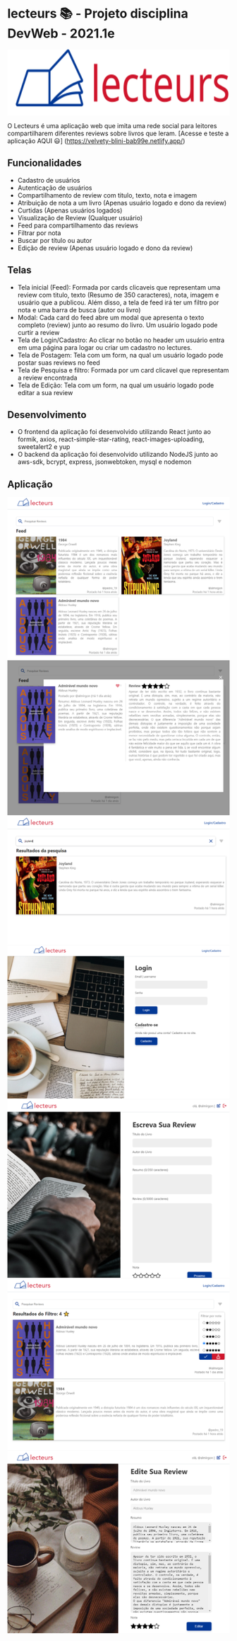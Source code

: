 # lecteurs 📚 - Projeto disciplina DevWeb - 2021.1e

<a>
  <img align="center"  height='150px' src="logo.svg" />
</a>

O Lecteurs é uma aplicação web que imita uma rede social para leitores compartilharem diferentes reviews sobre livros que leram. 
[Acesse e teste a aplicação AQUI 😃] (https://velvety-blini-bab99e.netlify.app/)

## Funcionalidades

* Cadastro de usuários
* Autenticação de usuários
* Compartilhamento de review com titulo, texto, nota e imagem
* Atribuição de nota a um livro (Apenas usuário logado e dono da review)
* Curtidas (Apenas usuários logados)
* Visualização de Review (Qualquer usuário)
* Feed para compartilhamento das reviews 
* Filtrar por nota 
* Buscar por título ou autor
* Edição de review (Apenas usuário logado e dono da review)

## Telas

* Tela inicial (Feed): Formada por cards clicaveis que representam uma review com titulo, texto (Resumo de 350 caracteres), nota, imagem e usuário que a publicou. Além disso, a tela de feed irá ter um filtro por nota e uma barra de busca (autor ou livro)
* Modal: Cada card do feed abre um modal que apresenta o texto completo (review) junto ao resumo do livro. Um usuário logado pode curtir a review
* Tela de Login/Cadastro: Ao clicar no botão no header um usuário entra em uma página para logar ou criar um cadastro no lectures. 
* Tela de Postagem: Tela com um form, na qual um usuário logado pode postar suas reviews no feed
* Tela de Pesquisa e filtro: Formada por um card clicavel que representam a review encontrada
* Tela de Edição: Tela com um form, na qual um usuário logado pode editar a sua review

## Desenvolvimento 

* O frontend da aplicação foi desenvolvido utilizando React junto ao formik, axios, react-simple-star-rating, react-images-uploading, sweetalert2 e yup
* O backend da aplicação foi desenvolvido utilizando NodeJS junto ao aws-sdk, bcrypt, express, jsonwebtoken, mysql e nodemon

## Aplicação 

<img src="prints/feed.PNG" />

<img src="prints/modal.PNG" />

<img src="prints/searchPage.PNG" />

<img src="prints/login.PNG" />

<img src="prints/review.PNG" />

<img src="prints/filtro.PNG" />

<img src="prints/editar.PNG" />
